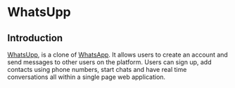 # WhatsUpp

## Introduction 

[WhatsUpp](https://whatsupp-chat.herokuapp.com/), is a clone of [WhatsApp](https://www.whatsapp.com). It allows users to create an account and send messages to other users on the platform. Users can sign up, add contacts using phone numbers, start chats and have real time conversations all within a single page web application. 




